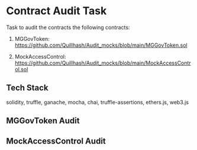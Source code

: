 # Contract Audit Task
Task to audit the contracts the following contracts:
1. MGGovToken: https://github.com/Quillhash/Audit_mocks/blob/main/MGGovToken.sol

2. MockAccessControl: https://github.com/Quillhash/Audit_mocks/blob/main/MockAccessControl.sol

## Tech Stack
solidity, truffle, ganache, mocha, chai, truffle-assertions, ethers.js, web3.js

## MGGovToken Audit

## MockAccessControl Audit